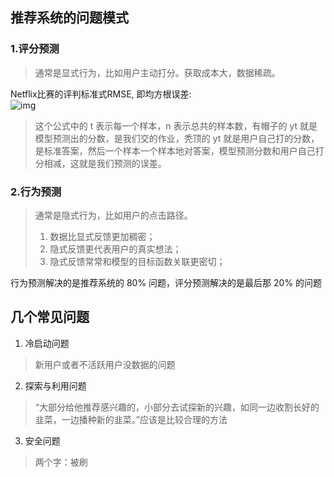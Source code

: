 ## 推荐系统的问题模式
### 1.评分预测
> 通常是显式行为，比如用户主动打分。获取成本大，数据稀疏。  
   
Netflix比赛的评判标准式RMSE, 即均方根误差:   
![img](https://wikimedia.org/api/rest_v1/media/math/render/svg/2d52c72fc205c3d1e0c35f493909f0fe65d4d5c4)   
> 这个公式中的 t 表示每一个样本，n 表示总共的样本数，有帽子的 yt 就是模型预测出的分数，是我们交的作业，秃顶的 yt 就是用户自己打的分数，是标准答案，然后一个样本一个样本地对答案，模型预测分数和用户自己打分相减，这就是我们预测的误差。

### 2.行为预测
> 通常是隐式行为，比如用户的点击路径。
> 1. 数据比显式反馈更加稠密；
> 2. 隐式反馈更代表用户的真实想法；
> 3. 隐式反馈常常和模型的目标函数关联更密切；

行为预测解决的是推荐系统的 80% 问题，评分预测解决的是最后那 20% 的问题

## 几个常见问题
1. 冷启动问题
> 新用户或者不活跃用户没数据的问题
2. 探索与利用问题
> “大部分给他推荐感兴趣的，小部分去试探新的兴趣，如同一边收割长好的韭菜，一边播种新的韭菜。”应该是比较合理的方法
3. 安全问题
> 两个字：被刷
